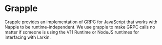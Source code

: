 # Grapple

Grapple provides an implementation of GRPC for JavaScript that works with
Napple to be runtime-independent. We use grapple to make GRPC calls no matter
if someone is using the V11 Runtime or NodeJS runtimes for interfacing with Larkin.
